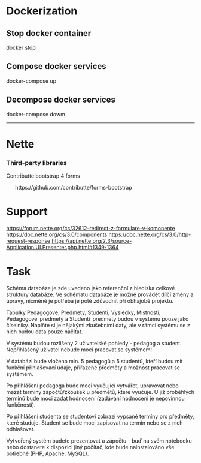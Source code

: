# Dockerization

## Stop docker container

docker stop <containerName>

## Compose docker services

docker-compose up

## Decompose docker services

docker-compose dowm

<hr>

# Nette

### Third-party libraries
Contributte bootstrap 4 forms

<ul>
    https://github.com/contributte/forms-bootstrap
</ul>


# Support

https://forum.nette.org/cs/32612-redirect-z-formulare-v-komonente
https://doc.nette.org/cs/3.0/components
https://doc.nette.org/cs/3.0/http-request-response
https://api.nette.org/2.3/source-Application.UI.Presenter.php.html#1349-1364



# Task

Schéma databáze je zde uvedeno jako referenční z hlediska celkové struktury databáze. Ve schématu databáze je možné provádět dílčí změny a úpravy, nicméně je potřeba je poté zdůvodnit při obhajobě projektu. 

Tabulky Pedagogove, Predmety, Studenti, Vysledky, Mistnosti, Pedagogove_predmety a Studenti_predmety budou v systému pouze jako číselníky. Naplňte si je nějakými zkušebními daty, ale v rámci systému se z nich budou data pouze načítat.

V systému budou rozlišeny 2 uživatelské pohledy - pedagog a student. Nepřihlášený uživatel nebude moci pracovat se systémem!

V databázi bude vloženo min. 5 pedagogů a 5 studentů, kteří budou mít funkční přihlašovací údaje, přiřazené předměty a možnost pracovat se systémem.

Po přihlášení pedagoga bude moci vyučující vytvářet, upravovat nebo mazat termíny zápočtů/zkoušek u předmětů, které vyučuje. U již proběhlých termínů bude moci zadat hodnocení (zadávání hodnocení je nepovinnou funkčností).

Po přihlášení studenta se studentovi zobrazí vypsané termíny pro předměty, které studuje. Student se bude moci zapisovat na termín nebo se z nich odhlašovat.

Vytvořený systém budete prezentovat u zápočtu - buď na svém notebooku nebo dostanete k dispozici jiný počítač, kde bude nainstalováno vše potřebné (PHP, Apache, MySQL).
